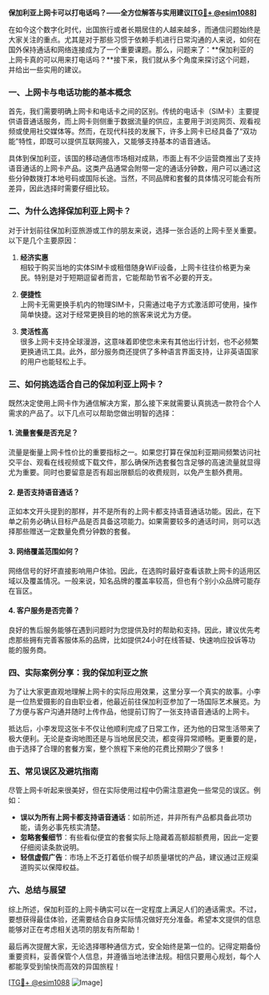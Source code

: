 **保加利亚上网卡可以打电话吗？——全方位解答与实用建议[[TG💪+ @esim1088](https://t.me/s/esim1088)]**

在如今这个数字化时代，出国旅行或者长期居住的人越来越多，而通信问题始终是大家关注的重点。尤其是对于那些习惯于依赖手机进行日常沟通的人来说，如何在国外保持通话和网络连接成为了一个重要课题。那么，问题来了：**保加利亚的上网卡真的可以用来打电话吗？**接下来，我们就从多个角度来探讨这个问题，并给出一些实用的建议。

### 一、上网卡与电话功能的基本概念

首先，我们需要明确上网卡和电话卡之间的区别。传统的电话卡（SIM卡）主要提供语音通话服务，而上网卡则侧重于数据流量的供应，主要用于浏览网页、观看视频或使用社交媒体等。然而，在现代科技的发展下，许多上网卡已经具备了“双功能”特性，即既可以提供互联网接入，又能够支持基本的语音通话。

具体到保加利亚，该国的移动通信市场相对成熟，市面上有不少运营商推出了支持语音通话的上网卡产品。这类产品通常会附带一定的通话分钟数，用户可以通过这些分钟数拨打本地号码或国际长途。当然，不同品牌和套餐的具体情况可能会有所差异，因此选择时需要仔细比较。

### 二、为什么选择保加利亚上网卡？

对于计划前往保加利亚旅游或工作的朋友来说，选择一张合适的上网卡至关重要。以下是几个主要原因：

1. **经济实惠**  
   相较于购买当地的实体SIM卡或租借随身WiFi设备，上网卡往往价格更为亲民。特别是对于短期逗留者而言，它能帮助节省不必要的开支。
   
2. **便捷性**  
   上网卡无需更换手机内的物理SIM卡，只需通过电子方式激活即可使用，操作简单快捷。这对于经常更换目的地的旅客来说尤为方便。

3. **灵活性高**  
   很多上网卡支持全球漫游，这意味着即使您未来有其他出行计划，也不必频繁更换通讯工具。此外，部分服务商还提供了多种语言界面支持，让非英语国家的用户也能轻松上手。

### 三、如何挑选适合自己的保加利亚上网卡？

既然决定使用上网卡作为通信解决方案，那么接下来就需要认真挑选一款符合个人需求的产品了。以下几点可以帮助您做出明智的选择：

#### 1. 流量套餐是否充足？
流量是衡量上网卡性价比的重要指标之一。如果您打算在保加利亚期间频繁访问社交平台、观看在线视频或下载文件，那么确保所选套餐包含足够的高速流量就显得尤为重要。同时也要留意是否有超出限额后的收费规则，以免产生额外费用。

#### 2. 是否支持语音通话？
正如本文开头提到的那样，并不是所有的上网卡都支持语音通话功能。因此，在下单之前务必确认目标产品是否具备这项能力。如果需要较多的通话时间，则可以选择那些赠送一定数量免费分钟数的套餐。

#### 3. 网络覆盖范围如何？
网络信号的好坏直接影响用户体验。因此，在选购时最好查看该款上网卡的适用区域以及覆盖情况。一般来说，知名品牌的覆盖率较高，但也有个别小众品牌可能存在盲区。

#### 4. 客户服务是否完善？
良好的售后服务能够在遇到问题时为您提供及时的帮助和支持。因此，建议优先考虑那些拥有完善客服体系的品牌，比如提供24小时在线答疑、快速响应投诉等功能的服务商。

### 四、实际案例分享：我的保加利亚之旅

为了让大家更直观地理解上网卡的实际应用效果，这里分享一个真实的故事。小李是一位热爱摄影的自由职业者，他最近前往保加利亚参加了一场国际艺术展览。为了方便与客户沟通并随时上传作品，他提前订购了一张支持语音通话的上网卡。

抵达后，小李发现这张卡不仅让他顺利完成了日常工作，还为他的日常生活带来了极大便利。无论是查询地图还是与当地居民交流，都变得异常顺畅。更重要的是，由于选择了合理的套餐方案，整个旅程下来他的花费比预期少了很多！

### 五、常见误区及避坑指南

尽管上网卡听起来很美好，但在实际使用过程中仍需注意避免一些常见的误区。例如：

- **误以为所有上网卡都支持语音通话**：如前所述，并非所有产品都具备此项功能，请务必事先核实清楚。
- **忽略套餐细节**：有些看似便宜的套餐实际上隐藏着高额超额费用，因此一定要仔细阅读条款说明。
- **轻信虚假广告**：市场上不乏打着低价幌子却质量堪忧的产品，建议通过正规渠道购买以保障权益。

### 六、总结与展望

综上所述，保加利亚的上网卡确实可以在一定程度上满足人们的通话需求。不过，要想获得最佳体验，还需要结合自身实际情况做好充分准备。希望本文提供的信息能够对正在考虑相关选项的朋友有所帮助！

最后再次提醒大家，无论选择哪种通信方式，安全始终是第一位的。记得定期备份重要资料，妥善保管个人信息，并遵循当地法律法规。相信只要用心规划，每个人都能享受到愉快而高效的异国旅程！

[[TG💪+ @esim1088](https://t.me/s/esim1088) ![Image](https://i.postimg.cc/4NQfJmqS/Snipaste-2025-05-13-00-14-12.png)]